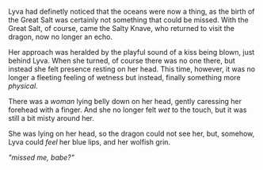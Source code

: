 Lyva had definetly noticed that the oceans were now a thing, as the birth of the Great Salt was certainly not something that could be missed. With the Great Salt, of course, came the Salty Knave, who returned to visit the dragon, now no longer an echo.

Her approach was heralded by the playful sound of a kiss being blown, just behind Lyva. When she turned, of course there was no one there, but instead she felt presence resting on her head. This time, however, it was no longer a fleeting feeling of wetness but instead, finally something more *physical*. 

There was a *woman* lying belly down on her head, gently caressing her forehead with a finger. And she no longer felt *wet* to the touch, but it was still a bit misty around her.

She was lying on her head, so the dragon could not see her, but, somehow, Lyva could *feel* her blue lips, and her wolfish grin.

*"missed me, babe?"*